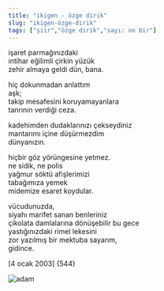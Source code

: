 ```yaml
---
title: "ikigen - özge dirik"
slug: "ikigen-özge-dirik"
tags: ["şiir","özge dirik","sayı: on bir"]
---
```


işaret parmağınızdaki\
intihar eğilimli çirkin yüzük\
zehir almaya geldi dün, bana.

hiç dokunmadan anlattım\
aşk;\
takip mesafesini koruyamayanlara\
tanrının verdiği ceza.

kadehimden dudaklarınızı çekseydiniz\
mantarımı içine düşürmezdim\
dünyanızın.

hiçbir göz yörüngesine yetmez.\
ne sidik, ne polis\
yağmur söktü afişlerimizi\
tabağımıza yemek\
midemize esaret koydular.

vücudunuzda,\
siyahı marifet sanan benleriniz\
çikolata damlalarına dönüşebilir bu gece\
yastığınızdaki rimel lekesini\
zor yazılmış bir mektuba sayarım,\
gidince.

\[4 ocak 2003\] {544}

![adam](/img/ky11_11.jpg)
